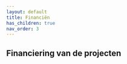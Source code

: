 ```yaml
---
layout: default
title: Financiën
has_children: true
nav_order: 3
---
```


## Financiering van de projecten
